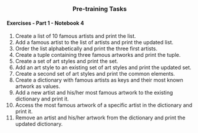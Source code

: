 <h3 align="center"> Pre-training Tasks</h3>

#### Exercises - Part 1 - Notebook 4

1. Create a list of 10 famous artists and print the list.
2. Add a famous artist to the list of artists and print the updated list.
3. Order the list alphabetically and print the three first artists.
4. Create a tuple containing three famous artworks and print the tuple.
5. Create a set of art styles and print the set.
6. Add an art style to an existing set of art styles and print the updated set.
7. Create a second set of art styles and print the common elements.
8. Create a dictionary with famous artists as keys and their most known artwork as values.
9. Add a new artist and his/her most famous artwork to the existing dictionary and print it.
10. Access the most famous artwork of a specific artist in the dictionary and print it.
11. Remove an artist and his/her artwork from the dictionary and print the updated dictionary.
